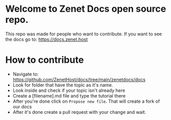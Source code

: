 # Welcome to Zenet Docs open source repo. 
This repo was made for people who want to contribute. If you want to see the docs go to: https://docs.zenet.host

# How to contribute

- Navigate to: https://github.com/ZenetHost/docs/tree/main/zenetdocs/docs
- Look for folder that have the topic as it's name.
- Look inside and check if your topic isn't already here
- Create a [filename].md file and type the tutorial there
- After you're done click on ``Propose new file``. That will create a fork of our docs
- After it's done create a pull request with your change and wait.

